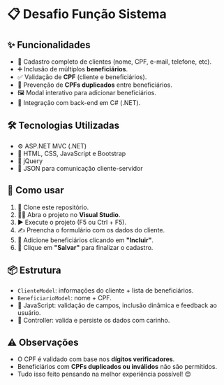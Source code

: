 # 📋 Desafio Função Sistema

## ✨ Funcionalidades

- 👤 Cadastro completo de clientes (nome, CPF, e-mail, telefone, etc).
- ➕ Inclusão de múltiplos **beneficiários**.
- ✅ Validação de **CPF** (cliente e beneficiários).
- 🚫 Prevenção de **CPFs duplicados** entre beneficiários.
- 🖼️ Modal interativo para adicionar beneficiários.
- 🔗 Integração com back-end em C# (.NET).

## 🛠️ Tecnologias Utilizadas

- ⚙️ ASP.NET MVC (.NET)
- 🎨 HTML, CSS, JavaScript e Bootstrap
- 🧠 jQuery
- 🔄 JSON para comunicação cliente-servidor

## 🚀 Como usar

1. 🔽 Clone este repositório.
2. 🧑‍💻 Abra o projeto no **Visual Studio**.
3. ▶️ Execute o projeto (F5 ou Ctrl + F5).
4. ✍️ Preencha o formulário com os dados do cliente.
5. 👥 Adicione beneficiários clicando em **"Incluir"**.
6. 💾 Clique em **"Salvar"** para finalizar o cadastro.

## 📦 Estrutura

- `ClienteModel`: informações do cliente + lista de beneficiários.
- `BeneficiarioModel`: nome + CPF.
- 🧩 JavaScript: validação de campos, inclusão dinâmica e feedback ao usuário.
- 🎯 Controller: valida e persiste os dados com carinho.

## ⚠️ Observações

- O CPF é validado com base nos **dígitos verificadores**.  
- Beneficiários com **CPFs duplicados ou inválidos** não são permitidos.  
- Tudo isso feito pensando na melhor experiência possível! 😊
